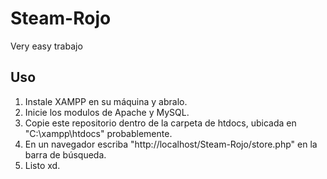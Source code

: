 # Steam-Rojo
Very easy trabajo

## Uso
1. Instale XAMPP en su máquina y abralo.
2. Inicie los modulos de Apache y MySQL.
3. Copie este repositorio dentro de la carpeta de htdocs, ubicada en "C:\xampp\htdocs" probablemente.
4. En un navegador escriba "http://localhost/Steam-Rojo/store.php" en la barra de búsqueda.
5. Listo xd.
